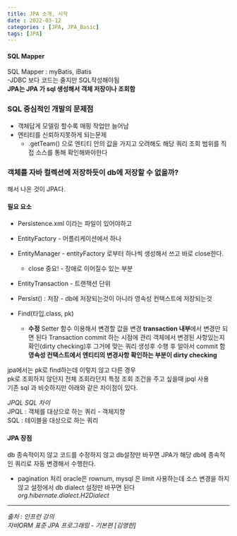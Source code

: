 ```yaml
---
title: JPA 소개, 시작
date : 2022-03-12
categories : [JPA, JPA_Basic]
tags: [JPA]
---
```

#### SQL Mapper
SQL Mapper : myBatis, iBatis<br>
-JDBC 보다 코드는 줄지만 SQL작성해야됨<br>
**JPA는 JPA 가 sql 생성해서 객체 저장이나 조회함**<br>

### SQL 중심적인 개발의 문제점
* 객체답게 모델링 할수록 매핑 작업만 늘어남
* 엔티티를 신뢰하지못하게 되는문제
  * .getTeam() 으로 엔티티 안의 값을 가지고 오려해도 해당 쿼리 조회 범위를 직접 소스를 통해 확인해봐야한다 

### 객체를 자바 컬렉션에 저장하듯이 db에 저장할 수 없을까? 
해서 나온 것이 JPA다.

#### 필요 요소
* Persistence.xml 이라는 파일이 있어야하고
* EntityFactory - 어플리케이션에서 하나
* EntityManager - entityFactory 로부터 하나씩 생성해서 쓰고 바로 close한다. 
  * close 중요! - 장애로 이어질수 있는 부분
* EntityTransaction - 트랜잭션 단위


* Persist() : 저장 - db에 저장되는것이 아니라 영속성 컨택스트에 저장되는것
* Find(타입.class, pk)
  * **수정**
  Setter 함수 이용해서 변경할 값을 변경  **transaction 내부**에서 변경만 되면 된다
  Transaction commit 하는 시점에 관리 객체에서 변경된 사항있는지 확인(dirty checking)후 그거에 맞는 쿼리 생성후 수행 후 알아서 commit 함<br>
  **영속성 컨택스트에서 엔티티의 변경사항 확인하는 부분이 dirty checking**

jpa에서는 pk로 find하는데 이렇지 않고 다른 경우<br>
pk로 조회하지 않던지 전체 조회라던지 특정 조회 조건을 주고 싶을때 jpql 사용<br>
기존 sql 과 비슷하지만 아래와 같은 차이점이 있다.

_JPQL SQL 차이_<br>
JPQL : 객체를 대상으로 하는 쿼리 - 객체지향<br>
SQL   : 테이블을 대상으로 하는 쿼리<br>

#### JPA 장점
db 종속적이지 않고 코드를 수정하지 않고 db설정만 바꾸면 JPA가 해당 db에 종속적인 쿼리로 자동 변경해서 수행한다.
  * pagination 처리 oracle은 rownum, mysql 은 limit 사용하는데 소스 변경을 하지않고 설정에서 db dialect 설정만 바꾸면 된다<br>
_org.hibernate.dialect.H2Dialect_

*** 
_출처 : 인프런 강의 <br>_
*자바ORM 표준 JPA 프로그래밍 - 기본편 [김영한]*